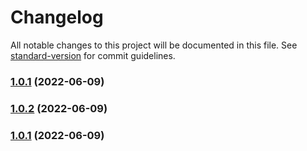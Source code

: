 # Changelog

All notable changes to this project will be documented in this file. See [standard-version](https://github.com/conventional-changelog/standard-version) for commit guidelines.

### [1.0.1](https://github.com/gaussb-labs/tf-modules/compare/v1.1.0...v1.0.1) (2022-06-09)

### [1.0.2](https://github.com/gaussb-labs/tf-modules/compare/v1.2.0...v1.0.2) (2022-06-09)

### [1.0.1](https://github.com/gaussb-labs/tf-modules/compare/v1.1.0...v1.0.1) (2022-06-09)

